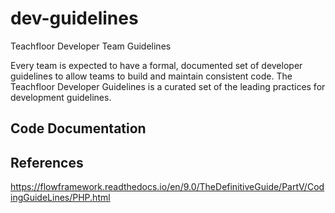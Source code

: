 # dev-guidelines
Teachfloor Developer Team Guidelines

Every team is expected to have a formal, documented set of developer guidelines to allow teams to build and maintain consistent code. The Teachfloor Developer Guidelines is a curated set of the leading practices for development guidelines.

## Code Documentation

## References

https://flowframework.readthedocs.io/en/9.0/TheDefinitiveGuide/PartV/CodingGuideLines/PHP.html
